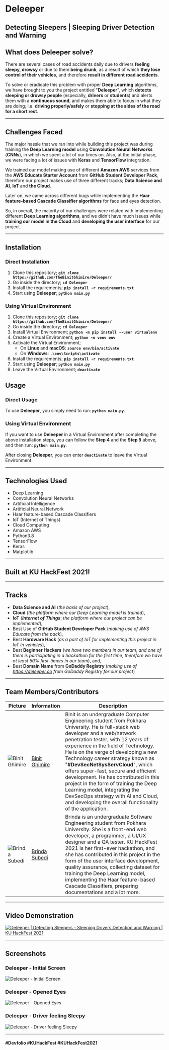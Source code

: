 # Deleeper

## Detecting Sleepers | Sleeping Driver Detection and Warning

## What does Deleeper solve?
There are several cases of road accidents daily due to drivers **feeling sleepy, drowsy** or due to them **being drunk**, as a result of which **they lose control of their vehicles**, and therefore **result in different road accidents**.

To solve or eradicate this problem with proper **Deep Learning** algorithms, we have brought to you the project entitled "**Deleeper**", which **detects sleeping or drowsy people** (especially, **drivers** or **students**) and alerts them with a **continuous sound**, and makes them able to focus in what they are doing; i.e. **driving properly/safely** or **stopping at the sides of the road for a short rest**.

***

## Challenges Faced
The major hassle that we ran into while building this project was during training the **Deep Learning model** using **Convolution Neural Networks** (**CNNs**), in which we spent a lot of our times on. Also, at the initial phase, we were facing a lot of issues with **Keras** and **TensorFlow** integration. 

We trained our model making use of different **Amazon AWS** services from the **AWS Educate Starter Account** from **GitHub Student Developer Pack**, therefore our project makes use of three different tracks; **Data Science and AI**, **IoT** and **the Cloud**. 

Later on, we came across different bugs while implementing the **Haar feature-based Cascade Classifier algorithms** for face and eyes detection.

So, in overall, the majority of our challenges were related with implementing different **Deep Learning algorithms**, and we didn't have much issues while **training our model in the Cloud** and **developing the user interface** for our project.

***

## Installation
### Direct Installation
1. Clone this repository; **`git clone https://github.com/TheBinitGhimire/Deleeper/`**
2. Go inside the directory; **`cd Deleeper`**
3. Install the requirements; **`pip install -r requirements.txt`**
4. Start using **Deleeper**; **`python main.py`**

### Using Virtual Environment
1. Clone this repository; **`git clone https://github.com/TheBinitGhimire/Deleeper/`**
2. Go inside the directory; **`cd Deleeper`**
3. Install Virtual Environment; **`python -m pip install --user virtualenv`**
4. Create a Virtual Environment; **`python -m venv env`**
5. Activate the Virtual Environment;
    - On **Linux** and **macOS**: **`source env/bin/activate`**
    - On **Windows**: **`.\env\Scripts\activate`**
6. Install the requirements; **`pip install -r requirements.txt`**
7. Start using **Deleeper**; **`python main.py`**
8. Leave the Virtual Environment; **`deactivate`**

## Usage
### Direct Usage
To use **Deleeper**, you simply need to run: **`python main.py`**.

### Using Virtual Environment
If you want to use **Deleeper** in a Virtual Environment after completing the above installation steps, you can follow the **Step 4** and the **Step 5** above, and then run: **`python main.py`**.

After closing **Deleeper**, you can enter **`deactivate`** to leave the Virtual Environment.

***

## Technologies Used
* Deep Learning
* Convolution Neural Networks
* Artificial Intelligence
* Artificial Neural Network
* Haar feature-based Cascade Classifiers
* IoT (Internet of Things)
* Cloud Computing
* Amazon AWS
* Python3.8
* TensorFlow
* Keras
* Matplotlib

***

## Built at KU HackFest 2021!

***

## Tracks
* **Data Science and AI** (*the basis of our project*),
* **Cloud** (*the platform where our Deep Learning model is trained*),
* **IoT** (**_Internet of Things_**; *the platform where our project can be implemented*),
* Best Use of **GitHub Student Developer Pack** (*making use of AWS Educate from the pack*),
* Best **Hardware Hack** (*as a part of IoT for implementing this project in IoT in vehicles*),
* Best **Beginner Hackers** (*we have two members in our team, and one of them is participating in a hackathon for the first time, therefore we have at least 50% first-timers in our team*), and,
* Best **Domain Name** from **GoDaddy Registry** (*making use of https://deleeper.co from GoDaddy Registry for our project*)

***

## Team Members/Contributors

| Picture | Information | Description |
| ------- | ----------- | ----------- |
| ![Binit Ghimire](https://avatars.githubusercontent.com/u/20013689) | [Binit Ghimire](https://github.com/TheBinitGhimire) | Binit is an undergraduate Computer Engineering student from Pokhara University. He is full-stack web developer and a web/network penetration tester, with 12 years of experience in the field of Technology. He is on the verge of developing a new Technology career strategy known as "**#DevSecNetSysServCloud**", which offers super-fast, secure and efficient development. He has contributed in this project in the form of training the Deep Learning model, integrating the DevSecOps strategy with AI and Cloud, and developing the overall functionality of the application. |
| ![Brinda Subedi](https://avatars.githubusercontent.com/u/26792188) | [Brinda Subedi](https://github.com/brindasubedi) | Brinda is an undergraduate Software Engineering student from Pokhara University. She is a front-end web developer, a programmer, a UI/UX designer and a QA tester. KU HackFest 2021 is her first-ever hackathon, and she has contributed in this project in the form of the user interface development, quality assurance, collecting dataset for training the Deep Learning model, implementing the Haar feature-based Cascade Classifiers, preparing documentations and a lot more. |

***

## Video Demonstration
[![Deleeper | Detecting Sleepers - Sleeping Drivers Detection and Warning | KU HackFest 2021](https://i.ytimg.com/vi/WewO8QmnJJE/maxresdefault.jpg)](https://youtu.be/WewO8QmnJJE)

***

## Screenshots

### Deleeper - Initial Screen
![Deleeper - Initial Screen](https://raw.githubusercontent.com/TheBinitGhimire/Deleeper/main/images/Deleeper%20-%20Initial%20Screen.png)

### Deleeper - Opened Eyes
![Deleeper - Opened Eyes](https://raw.githubusercontent.com/TheBinitGhimire/Deleeper/main/images/Deleeper%20-%20Opened%20Eyes.png)

### Deleeper - Driver feeling Sleepy
![Deleeper - Driver feeling Sleepy](https://raw.githubusercontent.com/TheBinitGhimire/Deleeper/main/images/Deleeper%20-%20Driver%20feeling%20Sleepy.png)

***

#### **#Devfolio** **#KUHackFest** **#KUHackFest2021**
